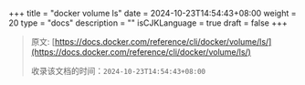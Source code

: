 +++
title = "docker volume ls"
date = 2024-10-23T14:54:43+08:00
weight = 20
type = "docs"
description = ""
isCJKLanguage = true
draft = false
+++

> 原文: [https://docs.docker.com/reference/cli/docker/volume/ls/](https://docs.docker.com/reference/cli/docker/volume/ls/)
>
> 收录该文档的时间：`2024-10-23T14:54:43+08:00`
